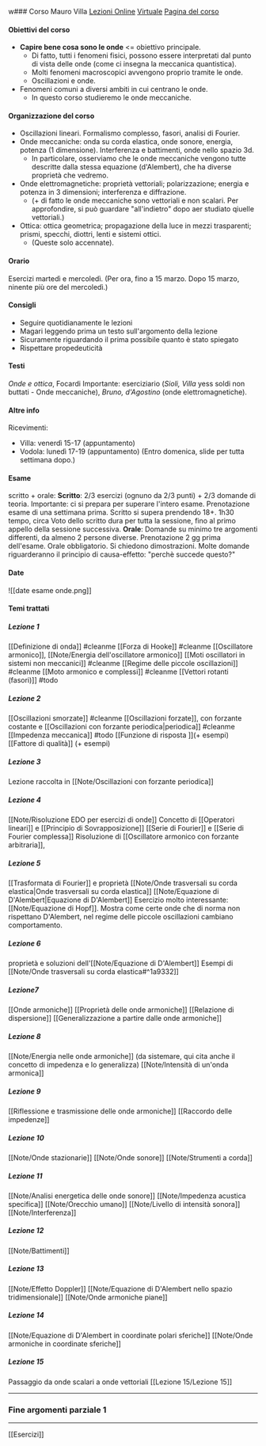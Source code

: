 w### Corso
Mauro Villa
[Lezioni Online](https://teams.microsoft.com/l/meetup-join/19%3ameeting_ZDQyMmMxMTItN2RiNC00ZTBjLTkxMjctZTg2OTk1MTk2MGE3%40thread.v2/0?context=%7b%22Tid%22%3a%22e99647dc-1b08-454a-bf8c-699181b389ab%22%2c%22Oid%22%3a%2255cf41f2-666e-4a8b-92e0-630878079bcc%22%7d) [Virtuale](https://virtuale.unibo.it/course/view.php?id=29417) [Pagina del corso](https://www.unibo.it/it/didattica/insegnamenti/insegnamento/2021/434319)

#### Obiettivi del corso
- __Capire bene cosa sono le onde__ <= obiettivo principale.
    - Di fatto, tutti i fenomeni fisici, possono essere interpretati dal punto di vista delle onde (come ci insegna la meccanica quantistica).
    - Molti fenomeni macroscopici avvengono proprio tramite le onde.
    - Oscillazioni e onde.
- Fenomeni comuni a diversi ambiti in cui centrano le onde.
    - In questo corso studieremo le onde meccaniche.

#### Organizzazione del corso
- Oscillazioni lineari. Formalismo complesso, fasori, analisi di Fourier.
- Onde meccaniche: onda su corda elastica, onde sonore, energia, potenza (1 dimensione). Interferenza e battimenti, onde nello spazio 3d.
    - In particolare, osserviamo che le onde meccaniche vengono tutte descritte dalla stessa equazione (d'Alembert), che ha diverse proprietà che vedremo.
- Onde elettromagnetiche: proprietà vettoriali; polarizzazione; energia e potenza in 3 dimensioni; interferenza e diffrazione.
    - (+  di fatto le onde meccaniche sono vettoriali e non scalari. Per approfondire, si può guardare "all'indietro" dopo aer studiato qiuelle vettoriali.)
 - Ottica: ottica geometrica; propagazione della luce in mezzi trasparenti; prismi, specchi, diottri, lenti e sistemi ottici.
    - (Queste solo accennate).

#### Orario
Esercizi martedì e mercoledì. (Per ora, fino a 15 marzo. Dopo 15 marzo, ninente più ore del mercoledì.)

#### Consigli
- Seguire quotidianamente le lezioni
- Magari leggendo prima un testo sull'argomento della lezione
- Sicuramente riguardando il prima possibile quanto è stato spiegato
- Rispettare propedeuticità


#### Testi
_Onde e ottica_, Focardi
Importante: eserciziario (_Sioli, Villa_ yess soldi non buttati - Onde meccaniche), _Bruno, d'Agostino_ (onde elettromagnetiche).

#### Altre info
Ricevimenti:
- Villa: venerdì 15-17 (appuntamento)
- Vodola: lunedì 17-19 (appuntamento)
(Entro domenica, slide per tutta settimana dopo.)

#### Esame
scritto + orale:
**Scritto**: 2/3 esercizi (ognuno da 2/3 punti) + 2/3 domande di teoria.
Importante: ci si prepara per superare l'intero esame. Prenotazione esame di una settimana prima.
Scritto si supera prendendo 18+. 1h30 tempo, circa
Voto dello scritto dura per tutta la sessione, fino al primo appello della sessione successiva.
**Orale**: Domande su minimo tre argomenti differenti, da almeno 2 persone diverse. Prenotazione 2 gg prima dell'esame.
Orale obbligatorio.
Si chiedono dimostrazioni. Molte domande riguarderanno il principio di causa-effetto: "perchè succede questo?"

#### Date
![[date esame onde.png]]

#### Temi trattati
##### Lezione 1
[[Definizione di onda]] #cleanme
[[Forza di Hooke]] #cleanme
[[Oscillatore armonico]], [[Note/Energia dell'oscillatore armonico]]
[[Moti oscillatori in sistemi non meccanici]] #cleanme
[[Regime delle piccole oscillazioni]] #cleanme
[[Moto armonico e complessi]] #cleanme
[[Vettori rotanti (fasori)]] #todo
##### Lezione 2
[[Oscillazioni smorzate]] #cleanme
[[Oscillazioni forzate]], con forzante costante e [[Oscillazioni con forzante periodica|periodica]] #cleanme
[[Impedenza meccanica]] #todo
[[Funzione di risposta ]](+ esempi)
[[Fattore di qualità]] (+ esempi)
##### Lezione 3
Lezione raccolta in [[Note/Oscillazioni con forzante periodica]]
##### Lezione 4
[[Note/Risoluzione EDO per esercizi di onde]]
Concetto di [[Operatori lineari]] e [[Principio di Sovrapposizione]]
[[Serie di Fourier]] e [[Serie di Fourier complessa]]
Risoluzione di [[Oscillatore armonico con forzante arbitraria]], 
##### Lezione 5
[[Trasformata di Fourier]] e proprietà
[[Note/Onde trasversali su corda elastica|Onde trasversali su corda elastica]]
[[Note/Equazione di D'Alembert|Equazione di D'Alembert]]
Esercizio molto interessante: [[Note/Equazione di Hopf]]. Mostra come certe onde che di norma non rispettano D'Alembert, nel regime delle piccole oscillazioni cambiano comportamento.
##### Lezione 6
proprietà e soluzioni dell'[[Note/Equazione di D'Alembert]]
Esempi di [[Note/Onde trasversali su corda elastica#^1a9332]]
##### Lezione7
[[Onde armoniche]]
[[Proprietà delle onde armoniche]]
[[Relazione di dispersione]]
[[Generalizzazione a partire dalle onde armoniche]]
##### Lezione 8
[[Note/Energia nelle onde armoniche]] (da sistemare, qui cita anche il concetto di impedenza e lo generalizza)
[[Note/Intensità di un'onda armonica]]
##### Lezione 9
[[Riflessione e trasmissione delle onde armoniche]]
[[Raccordo delle impedenze]]
##### Lezione 10
[[Note/Onde stazionarie]]
[[Note/Onde sonore]]
[[Note/Strumenti a corda]]
##### Lezione 11
[[Note/Analisi energetica delle onde sonore]]
[[Note/Impedenza acustica specifica]]
[[Note/Orecchio umano]]
[[Note/Livello di intensità sonora]]
[[Note/Interferenza]]
##### Lezione 12
[[Note/Battimenti]]
##### Lezione 13
[[Note/Effetto Doppler]]
[[Note/Equazione di D'Alembert nello spazio tridimensionale]]
[[Note/Onde armoniche piane]]
##### Lezione 14
[[Note/Equazione di D'Alembert in coordinate polari sferiche]]
[[Note/Onde armoniche in coordinate sferiche]]
##### Lezione 15
Passaggio da onde scalari a onde vettoriali
[[Lezione 15/Lezione 15]]

---
### Fine argomenti parziale 1
---



[[Esercizi]]